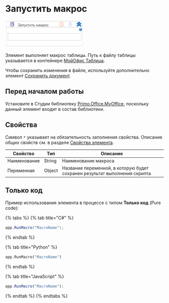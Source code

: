 # Запустить макрос

![](<../../../../.gitbook/assets/image (810).png>)

Элемент выполняет макрос таблицы. Путь к файлу таблицы указывается в контейнере [МойОфис Таблица](https://docs.primo-rpa.ru/primo-rpa/g_elements/el_extra/els_myoffice/els_table/el_table_app).

Чтобы сохранить изменения в файле, используйте дополнительно элемент [Сохранить документ](https://docs.primo-rpa.ru/primo-rpa/g_elements/el_extra/els_myoffice/els_table/el_table_save).


## Перед началом работы

Установите в Студии библиотеку [Primo.Office.MyOffice](https://docs.primo-rpa.ru/primo-rpa/g_elements/el_extra/els_myoffice), поскольку данный элемент входит в состав библиотеки. 

## Свойства
Символ `*` указывает на обязательность заполнения свойства. Описание общих свойств см. в разделе [Свойства элемента](https://docs.primo-rpa.ru/primo-rpa/primo-studio/process/elements#svoistva-elementa).

| Свойство     | Тип    | Описание                     |
| ------------ | ------ | ---------------------------- |
| Наименование | String | Наименование макроса         |
| Переменная   | Object | Название переменной, в которую будет сохранен результат выполнения скрипта |

## Только код

Пример использования элемента в процессе с типом **Только код** (Pure code):

{% tabs %}
{% tab title="C#" %}
```csharp
app.RunMacro("MacroName");
```
{% endtab %}

{% tab title="Python" %}
```python
app.RunMacro("MacroName")
```
{% endtab %}

{% tab title="JavaScript" %}
```javascript
app.RunMacro("MacroName");
```
{% endtab %}
{% endtabs %}

